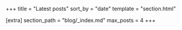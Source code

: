 +++
title = "Latest posts"
sort_by = "date"
template = "section.html"

[extra]
section_path = "blog/_index.md"
max_posts = 4
+++
